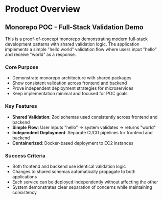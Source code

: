 # Product Overview

## Monorepo POC - Full-Stack Validation Demo

This is a proof-of-concept monorepo demonstrating modern full-stack development patterns with shared validation logic. The application implements a simple "hello world" validation flow where users input "hello" and receive "world" as a response.

### Core Purpose

- Demonstrate monorepo architecture with shared packages
- Show consistent validation across frontend and backend
- Prove independent deployment strategies for microservices
- Keep implementation minimal and focused for POC goals

### Key Features

- **Shared Validation**: Zod schemas used consistently across frontend and backend
- **Simple Flow**: User inputs "hello" → system validates → returns "world"
- **Independent Deployment**: Separate CI/CD pipelines for frontend and backend
- **Containerized**: Docker-based deployment to EC2 instances

### Success Criteria

- Both frontend and backend use identical validation logic
- Changes to shared schemas automatically propagate to both applications
- Each service can be deployed independently without affecting the other
- System demonstrates clear separation of concerns while maintaining consistency
